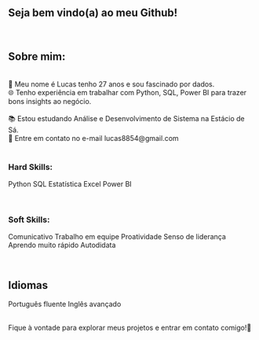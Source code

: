 ## Seja bem vindo(a) ao meu Github!
<br>

## Sobre mim:
<br>
🎲 Meu nome é Lucas tenho 27 anos e sou fascinado por dados.
<br>
🌐 Tenho experiência em trabalhar com Python, SQL, Power BI para trazer bons insights ao negócio. <br>
<br>
📚 Estou estudando Análise e Desenvolvimento de Sistema na Estácio de Sá.
<br>
📧 Entre em contato no e-mail lucas8854@gmail.com <br>
<br>

### Hard Skills:

Python
SQL
Estatística
Excel
Power BI
<br>

<br>

### Soft Skills:

Comunicativo
Trabalho em equipe
Proatividade
Senso de liderança
Aprendo muito rápido
Autodidata
<br>

<br>

## Idiomas
Português fluente
Inglês avançado
<br>

<br>
Fique à vontade para explorar meus projetos e entrar em contato comigo!🫡
